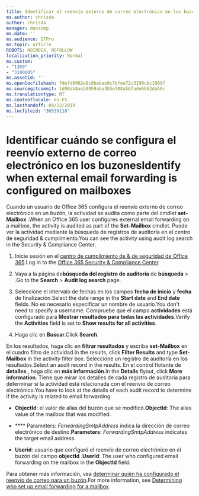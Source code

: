 ```yaml
---
title: Identificar el reenvío externo de correo electrónico en los buzones de registros de auditoría
ms.author: chrisda
author: chrisda
manager: dansimp
ms.date: ''
ms.audience: ITPro
ms.topic: article
ROBOTS: NOINDEX, NOFOLLOW
localization_priority: Normal
ms.custom:
- "1369"
- "3100005"
ms.assetid: ''
ms.openlocfilehash: 7defd0902e8c8bebae9c7bfee72c3199cbc1909f
ms.sourcegitcommit: 1d98db8acb9959aba3b5e308a567ade6b62da56c
ms.translationtype: MT
ms.contentlocale: es-ES
ms.lasthandoff: 08/22/2019
ms.locfileid: "36539118"
---
```

# <a name="identify-when-external-email-forwarding-is-configured-on-mailboxes"></a><span data-ttu-id="15be8-102">Identificar cuándo se configura el reenvío externo de correo electrónico en los buzones</span><span class="sxs-lookup"><span data-stu-id="15be8-102">Identify when external email forwarding is configured on mailboxes</span></span>

<span data-ttu-id="15be8-103">Cuando un usuario de Office 365 configura el reenvío externo de correo electrónico en un buzón, la actividad se audita como parte del cmdlet **set-Mailbox** .</span><span class="sxs-lookup"><span data-stu-id="15be8-103">When an Office 365  user configures external email forwarding on a mailbox, the activity is audited as part of the **Set-Mailbox** cmdlet.</span></span> <span data-ttu-id="15be8-104">Puede ver la actividad mediante la búsqueda de registros de auditoría en el centro de seguridad & cumplimiento.</span><span class="sxs-lookup"><span data-stu-id="15be8-104">You can see the activity using audit log search in the Security & Compliance Center.</span></span>

1. <span data-ttu-id="15be8-105">Inicie sesión en el [centro de cumplimiento de & de seguridad de Office 365](https://protection.office.com/).</span><span class="sxs-lookup"><span data-stu-id="15be8-105">Log in to the [Office 365 Security & Compliance Center](https://protection.office.com/).</span></span>

2. <span data-ttu-id="15be8-106">Vaya a la página de**búsqueda del registro de auditoría** de **búsqueda** > .</span><span class="sxs-lookup"><span data-stu-id="15be8-106">Go to the **Search** > **Audit log search** page.</span></span>

3. <span data-ttu-id="15be8-107">Seleccione el intervalo de fechas en los campos **fecha de inicio** y **fecha** de finalización.</span><span class="sxs-lookup"><span data-stu-id="15be8-107">Select the date range in the **Start date** and **End date** fields.</span></span> <span data-ttu-id="15be8-108">No es necesario especificar un nombre de usuario.</span><span class="sxs-lookup"><span data-stu-id="15be8-108">You don't need to specify a username.</span></span> <span data-ttu-id="15be8-109">Compruebe que el campo **actividades** está configurado para **Mostrar resultados para todas las actividades**.</span><span class="sxs-lookup"><span data-stu-id="15be8-109">Verify the **Activities** field is set to **Show results for all activities**.</span></span>

4. <span data-ttu-id="15be8-110">Haga clic en **Buscar**.</span><span class="sxs-lookup"><span data-stu-id="15be8-110">Click **Search**.</span></span>

<span data-ttu-id="15be8-111">En los resultados, haga clic en **filtrar resultados** y escriba **set-Mailbox** en el cuadro filtro de actividad.</span><span class="sxs-lookup"><span data-stu-id="15be8-111">In the results, click **Filter Results** and type **Set-Mailbox** in the activity filter box.</span></span> <span data-ttu-id="15be8-112">Seleccione un registro de auditoría en los resultados.</span><span class="sxs-lookup"><span data-stu-id="15be8-112">Select an audit record in the results.</span></span> <span data-ttu-id="15be8-113">En el control flotante de **detalles** , haga clic en **más información**.</span><span class="sxs-lookup"><span data-stu-id="15be8-113">In the **Details** flyout, click **More information**.</span></span> <span data-ttu-id="15be8-114">Tiene que mirar los detalles de cada registro de auditoría para determinar si la actividad está relacionada con el reenvío de correo electrónico.</span><span class="sxs-lookup"><span data-stu-id="15be8-114">You have to look at the details of each audit record to determine if the activity is related to email forwarding.</span></span>

- <span data-ttu-id="15be8-115">**ObjectId**: el valor de alias del buzón que se modificó.</span><span class="sxs-lookup"><span data-stu-id="15be8-115">**ObjectId**: The alias value of the mailbox that was modified.</span></span>

- <span data-ttu-id="15be8-116">\*\*\*\* Parameters: _ForwardingSmtpAddress_ indica la dirección de correo electrónico de destino.</span><span class="sxs-lookup"><span data-stu-id="15be8-116">**Parameters**: _ForwardingSmtpAddress_ indicates the target email address.</span></span>

- <span data-ttu-id="15be8-117">**Userid**: usuario que configuró el reenvío de correo electrónico en el buzón del campo **objectId** .</span><span class="sxs-lookup"><span data-stu-id="15be8-117">**UserId**: The user who configured email forwarding on the mailbox in the **ObjectId** field.</span></span>

<span data-ttu-id="15be8-118">Para obtener más información, vea [determinar quién ha configurado el reenvío de correo para un buzón](https://docs.microsoft.com/office365/securitycompliance/auditing-troubleshooting-scenarios#determining-who-set-up-email-forwarding-for-a-mailbox).</span><span class="sxs-lookup"><span data-stu-id="15be8-118">For more information, see [Determining who set up email forwarding for a mailbox](https://docs.microsoft.com/office365/securitycompliance/auditing-troubleshooting-scenarios#determining-who-set-up-email-forwarding-for-a-mailbox).</span></span>
